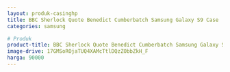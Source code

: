 ```yaml
---
layout: produk-casinghp
title: BBC Sherlock Quote Benedict Cumberbatch Samsung Galaxy S9 Case
categories: samsung

# Produk
product-title: BBC Sherlock Quote Benedict Cumberbatch Samsung Galaxy S9 Case
image-drive: 17GMSoROjaTUQ4XAMcTtlDQzZObbZkH_F
harga: 90000
---
```

